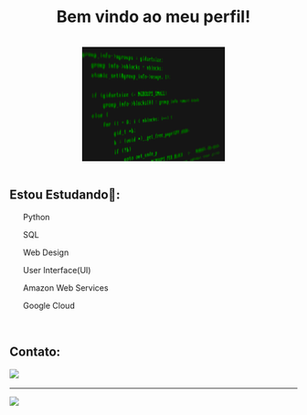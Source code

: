 <h1 align="center" > Bem vindo ao meu perfil!</h1>
<br>
<div align="center">
<img src="gif/code1.gif" alt="coding" align=center style="height: 200px; width:250px;"/>
</div>
<br>

<h2> Estou Estudando📖: </h2>

<ul>Python</ul>
<ul>SQL</ul>
<ul>Web Design</ul>
<ul>User Interface(UI)</ul>
<ul>Amazon Web Services</ul>
<ul>Google Cloud</ul>
<br>

<h2> Contato: </h2>
<div>
  <a href="https://www.linkedin.com/in/eduardo-amorim17" target="_blank"><img src="https://img.shields.io/badge/-LinkedIn-%230077B5?style=for-the-badge&logo=linkedin&logoColor=white" target="_blank"></a>
</div>

---

<div>
<a href="https://github.com/Edu-Amorim2">
<img height="180em" src="https://github-readme-stats.vercel.app/api/top-langs/?username=edu-Amorim2&layout=compact&langs_count=7&theme=blue-green"/>
</div>
